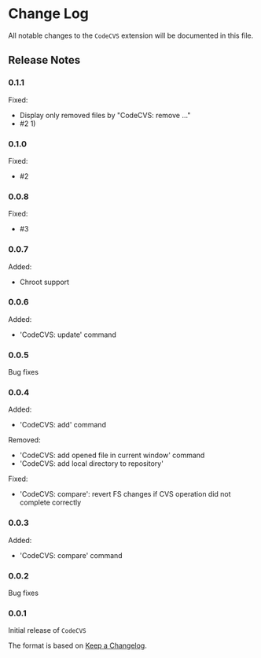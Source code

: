 # Change Log

All notable changes to the `CodeCVS` extension will be documented in this file.

## Release Notes

### 0.1.1

Fixed:
* Display only removed files by "CodeCVS: remove ..."
* #2 1)

### 0.1.0

Fixed:
* #2

### 0.0.8

Fixed:
* #3

### 0.0.7

Added:
* Chroot support

### 0.0.6

Added:
* 'CodeCVS: update' command

### 0.0.5

Bug fixes

### 0.0.4

Added:
* 'CodeCVS: add' command

Removed:
* 'CodeCVS: add opened file in current window' command
* 'CodeCVS: add local directory to repository'

Fixed:
* 'CodeCVS: compare': revert FS changes if CVS operation did not complete correctly

### 0.0.3

Added:
* 'CodeCVS: compare' command

### 0.0.2

Bug fixes

### 0.0.1

Initial release of `CodeCVS`

The format is based on [Keep a Changelog](http://keepachangelog.com/).